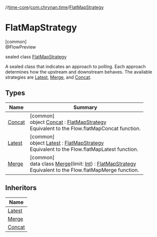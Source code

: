 //[time-core](../../../index.md)/[com.chrynan.time](../index.md)/[FlatMapStrategy](index.md)

# FlatMapStrategy

[common]\
@FlowPreview

sealed class [FlatMapStrategy](index.md)

A sealed class that indicates an approach to polling. Each approach determines how the upstream and downstream behaves. The available strategies are [Latest](-latest/index.md), [Merge](-merge/index.md), and [Concat](-concat/index.md).

## Types

| Name | Summary |
|---|---|
| [Concat](-concat/index.md) | [common]<br>object [Concat](-concat/index.md) : [FlatMapStrategy](index.md)<br>Equivalent to the Flow.flatMapConcat function. |
| [Latest](-latest/index.md) | [common]<br>object [Latest](-latest/index.md) : [FlatMapStrategy](index.md)<br>Equivalent to the Flow.flatMapLatest function. |
| [Merge](-merge/index.md) | [common]<br>data class [Merge](-merge/index.md)(limit: [Int](https://kotlinlang.org/api/latest/jvm/stdlib/kotlin/-int/index.html)) : [FlatMapStrategy](index.md)<br>Equivalent to the Flow.flatMapMerge function. |

## Inheritors

| Name |
|---|
| [Latest](-latest/index.md) |
| [Merge](-merge/index.md) |
| [Concat](-concat/index.md) |
